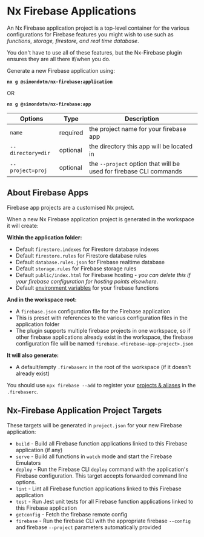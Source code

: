 # Nx Firebase Applications

An Nx Firebase application project is a top-level container for the various configurations for Firebase features you might wish to use such as _functions_, _storage, firestore, and real time database_.

You don't have to use all of these features, but the Nx-Firebase plugin ensures they are all there if/when you do.

Generate a new Firebase application using:

**`nx g @simondotm/nx-firebase:application`**

OR

**`nx g @simondotm/nx-firebase:app`**

| Options           | Type     | Description                                                        |
| ----------------- | -------- | ------------------------------------------------------------------ |
| `name`            | required | the project name for your firebase app                             |
| `--directory=dir` | optional | the directory this app will be located in                          |
| `--project=proj`  | optional | the `--project` option that will be used for firebase CLI commands |

## About Firebase Apps

Firebase app projects are a customised Nx project.

When a new Nx Firebase application project is generated in the workspace it will create:

**Within the application folder:**

- Default `firestore.indexes` for Firestore database indexes
- Default `firestore.rules` for Firestore database rules
- Default `database.rules.json` for Firebase realtime database
- Default `storage.rules` for Firebase storage rules
- Default `public/index.html` for Firebase hosting - _you can delete this if your firebase configuration for hosting points elsewhere_.
- Default [environment variables](./nx-firebase-functions-environment.md) for your firebase functions

**And in the workspace root:**

- A `firebase.json` configuration file for the Firebase application
- This is preset with references to the various configuration files in the application folder
- The plugin supports multiple firebase projects in one workspace, so if other firebase applications already exist in the workspace, the firebase configuration file will be named `firebase.<firebase-app-project>.json`

**It will also generate:**

- A default/empty `.firebaserc` in the root of the workspace (if it doesn't already exist)

You should use `npx firebase --add` to register your [projects & aliases](nx-firebase-projects.md) in the `.firebaserc`.

## Nx-Firebase Application Project Targets

These targets will be generated in `project.json` for your new Firebase application:

- `build` - Build all Firebase function applications linked to this Firebase application (if any)
- `serve` - Build all functions in `watch` mode and start the Firebase Emulators
- `deploy` - Run the Firebase CLI `deploy` command with the application's Firebase configuration. This target accepts forwarded command line options.
- `lint` - Lint all Firebase function applications linked to this Firebase application
- `test` - Run Jest unit tests for all Firebase function applications linked to this Firebase application
- `getconfig` - Fetch the firebase remote config
- `firebase` - Run the firebase CLI with the appropriate firebase `--config` and firebase `--project` parameters automatically provided
